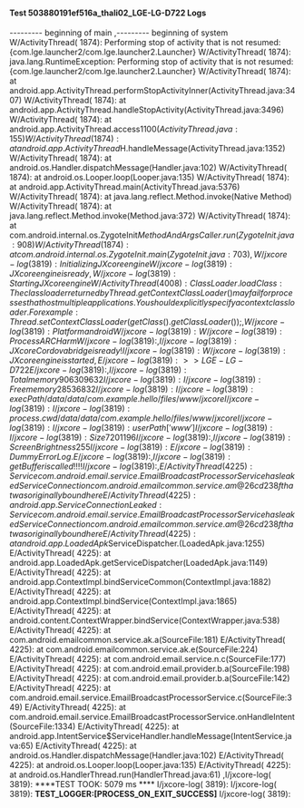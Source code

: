 #### Test 503880191ef516a_thali02_LGE-LG-D722 Logs

--------- beginning of main
,--------- beginning of system
W/ActivityThread( 1874): Performing stop of activity that is not resumed: {com.lge.launcher2/com.lge.launcher2.Launcher}
W/ActivityThread( 1874): java.lang.RuntimeException: Performing stop of activity that is not resumed: {com.lge.launcher2/com.lge.launcher2.Launcher}
W/ActivityThread( 1874): 	at android.app.ActivityThread.performStopActivityInner(ActivityThread.java:3407)
W/ActivityThread( 1874): 	at android.app.ActivityThread.handleStopActivity(ActivityThread.java:3496)
W/ActivityThread( 1874): 	at android.app.ActivityThread.access$1100(ActivityThread.java:155)
W/ActivityThread( 1874): 	at android.app.ActivityThread$H.handleMessage(ActivityThread.java:1352)
W/ActivityThread( 1874): 	at android.os.Handler.dispatchMessage(Handler.java:102)
W/ActivityThread( 1874): 	at android.os.Looper.loop(Looper.java:135)
W/ActivityThread( 1874): 	at android.app.ActivityThread.main(ActivityThread.java:5376)
W/ActivityThread( 1874): 	at java.lang.reflect.Method.invoke(Native Method)
W/ActivityThread( 1874): 	at java.lang.reflect.Method.invoke(Method.java:372)
W/ActivityThread( 1874): 	at com.android.internal.os.ZygoteInit$MethodAndArgsCaller.run(ZygoteInit.java:908)
W/ActivityThread( 1874): 	at com.android.internal.os.ZygoteInit.main(ZygoteInit.java:703)
,W/jxcore-log( 3819): Initializing JXcore engine
W/jxcore-log( 3819): JXcore engine is ready
,W/jxcore-log( 3819): Starting JXcore engine
W/ActivityThread( 4008): ClassLoader.loadClass: The class loader returned by Thread.getContextClassLoader() may fail for processes that host multiple applications. You should explicitly specify a context class loader. For example: Thread.setContextClassLoader(getClass().getClassLoader());
,W/jxcore-log( 3819): Platform android
W/jxcore-log( 3819): 
W/jxcore-log( 3819): Process ARCH arm
W/jxcore-log( 3819): 
,I/jxcore-log( 3819): JXcore Cordova bridge is ready!
I/jxcore-log( 3819): 
W/jxcore-log( 3819): JXcore engine is started
,E/jxcore-log( 3819): >> LGE-LG-D722
E/jxcore-log( 3819): 
,I/jxcore-log( 3819): Total memory 906309632
I/jxcore-log( 3819): 
I/jxcore-log( 3819): Free memory 28536832
I/jxcore-log( 3819): 
I/jxcore-log( 3819): execPath /data/data/com.example.hello/files/www/jxcore
I/jxcore-log( 3819): 
I/jxcore-log( 3819): process.cwd /data/data/com.example.hello/files/www/jxcore
I/jxcore-log( 3819): 
I/jxcore-log( 3819): userPath [ 'www' ]
I/jxcore-log( 3819): 
I/jxcore-log( 3819): Size 720 1196
I/jxcore-log( 3819): 
,I/jxcore-log( 3819): Screen Brightness 255
I/jxcore-log( 3819): 
E/jxcore-log( 3819): Dummy Error Log.
E/jxcore-log( 3819): 
,I/jxcore-log( 3819): getBuffer is called!!!!
I/jxcore-log( 3819): 
,E/ActivityThread( 4225): Service com.android.email.service.EmailBroadcastProcessorService has leaked ServiceConnection com.android.emailcommon.service.am@26cd238f that was originally bound here
E/ActivityThread( 4225): android.app.ServiceConnectionLeaked: Service com.android.email.service.EmailBroadcastProcessorService has leaked ServiceConnection com.android.emailcommon.service.am@26cd238f that was originally bound here
E/ActivityThread( 4225): 	at android.app.LoadedApk$ServiceDispatcher.<init>(LoadedApk.java:1255)
E/ActivityThread( 4225): 	at android.app.LoadedApk.getServiceDispatcher(LoadedApk.java:1149)
E/ActivityThread( 4225): 	at android.app.ContextImpl.bindServiceCommon(ContextImpl.java:1882)
E/ActivityThread( 4225): 	at android.app.ContextImpl.bindService(ContextImpl.java:1865)
E/ActivityThread( 4225): 	at android.content.ContextWrapper.bindService(ContextWrapper.java:538)
E/ActivityThread( 4225): 	at com.android.emailcommon.service.ak.a(SourceFile:181)
E/ActivityThread( 4225): 	at com.android.emailcommon.service.ak.e(SourceFile:224)
E/ActivityThread( 4225): 	at com.android.email.service.n.c(SourceFile:177)
E/ActivityThread( 4225): 	at com.android.email.provider.b.a(SourceFile:198)
E/ActivityThread( 4225): 	at com.android.email.provider.b.a(SourceFile:142)
E/ActivityThread( 4225): 	at com.android.email.service.EmailBroadcastProcessorService.c(SourceFile:349)
E/ActivityThread( 4225): 	at com.android.email.service.EmailBroadcastProcessorService.onHandleIntent(SourceFile:1334)
E/ActivityThread( 4225): 	at android.app.IntentService$ServiceHandler.handleMessage(IntentService.java:65)
E/ActivityThread( 4225): 	at android.os.Handler.dispatchMessage(Handler.java:102)
E/ActivityThread( 4225): 	at android.os.Looper.loop(Looper.java:135)
E/ActivityThread( 4225): 	at android.os.HandlerThread.run(HandlerThread.java:61)
,I/jxcore-log( 3819): ****TEST TOOK:  5079  ms ****
I/jxcore-log( 3819): 
I/jxcore-log( 3819): ****TEST_LOGGER:[PROCESS_ON_EXIT_SUCCESS]****
I/jxcore-log( 3819): 
